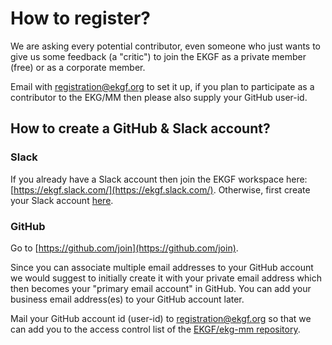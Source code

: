 # How to register?

We are asking every potential contributor, even someone who just wants to give us
some feedback (a "critic") to join the EKGF as a private member (free) or as a
corporate member.

Email with [registration@ekgf.org](mailto:registration@ekgf.org) to set it up,
if you plan to participate as a contributor to the EKG/MM then please also
supply your GitHub user-id.

## How to create a GitHub & Slack account?

### Slack

If you already have a Slack account then join the EKGF workspace
here: [https://ekgf.slack.com/](https://ekgf.slack.com/).
Otherwise, first create your Slack account [here](https://slack.com/get-started\#/create).

### GitHub

Go to [https://github.com/join](https://github.com/join).

Since you can associate multiple email addresses to your GitHub account we would
suggest to initially create it with your private email address which then becomes
your "primary email account" in GitHub.
You can add your business email address(es) to your GitHub account later.

Mail your GitHub account id (user-id) to
[registration@ekgf.org](mailto:registration@ekgf.org) so that we can add you
to the access control list of the [EKGF/ekg-mm repository](https://github.com/EKGF/ekg-mm).
